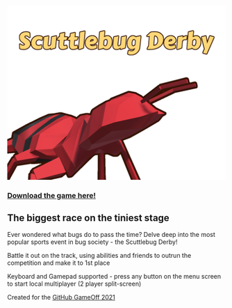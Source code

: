 ![Scuttlebug Derby title](./Docs/banner.png "Scuttlebug Derby title")

### [Download the game here!](https://jevansmassive.itch.io/scuttlebug-derby)

## The biggest race on the tiniest stage

Ever wondered what bugs do to pass the time? Delve deep into the most popular sports event in bug society - the Scuttlebug Derby!

Battle it out on the track, using abilities and friends to outrun the competition and make it to 1st place

Keyboard and Gamepad supported - press any button on the menu screen to start local multiplayer (2 player split-screen)

Created for the [GitHub GameOff 2021](https://itch.io/jam/game-off-2021)

